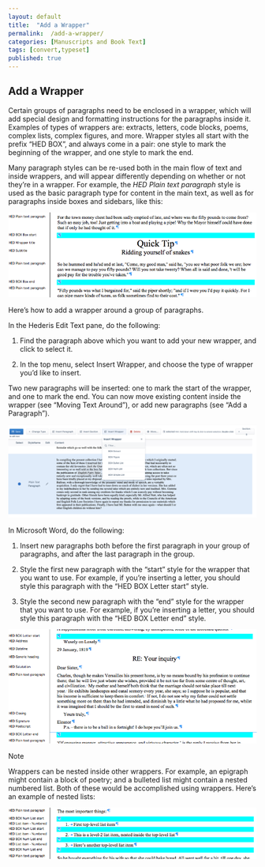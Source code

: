 ```yaml
---
layout: default
title:  "Add a Wrapper"
permalink:  /add-a-wrapper/
categories: [Manuscripts and Book Text]
tags: [convert,typeset]
published: true
---
```


<section data-type="chapter" class="hsecchapter" data-hederis-type="hsecchapter" id="add-a-wrapper" data-pi-attrs="id: add-a-wrapper; data-tags: convert,typeset;" role="doc-chapter" data-tags="convert,typeset" data-author-name=" " data-book-title=" " title="Add a Wrapper"><h1 data-hederis-type="hblkchaptitle" class="hblkchaptitle" id="puXUqIOyh">Add a Wrapper</h1><p class="hblkp" data-hederis-type="hblkp" id="pYx4NSKLo">Certain groups of paragraphs need to be enclosed in a wrapper, which will add special design and formatting instructions for the paragraphs inside it. Examples of types of wrappers are: extracts, letters, code blocks, poems, complex lists, complex figures, and more. Wrapper styles all start with the prefix &#8220;HED BOX&#8221;, and always come in a pair: one style to mark the beginning of the wrapper, and one style to mark the end.</p><p class="hblkp" data-hederis-type="hblkp" id="pxJi5BeQu">Many paragraph styles can be re-used both in the main flow of text and inside wrappers, and will appear differently depending on whether or not they&#8217;re in a wrapper. For example, the <em class="hspanem" data-hederis-type="hspanem" id="p2ARGmlcG">HED Plain text paragraph</em> style is used as the basic paragraph type for content in the main text, as well as for paragraphs inside boxes and sidebars, like this:</p><img data-hederis-type="hblkimg" class="hblkimg" id="pZCywAvFZ" src="/images/wrapper1.png" data-img-src="wrapper1.png"/><p class="hblkp" data-hederis-type="hblkp" id="pFXihNTaN">Here&#8217;s how to add a wrapper around a group of paragraphs.</p><p class="hblkp" data-hederis-type="hblkp" id="pyBfZ93s6">In the Hederis Edit Text pane, do the following:</p><ol class="hwprnumlist" data-hederis-type="hwprnumlist" id="pGgX0Li7y"><li class="hblkoli" data-hederis-type="hblkoli" id="liwdh1ciFm"><p class="hblkoli" data-hederis-type="hblklip" id="p6yRAvUCF">Find the paragraph above which you want to add your new wrapper, and click to select it.</p></li><li class="hblkoli" data-hederis-type="hblkoli" id="limiERH2b9"><p class="hblkoli" data-hederis-type="hblklip" id="pRHXuvlEJ">In the top menu, select Insert Wrapper, and choose the type of wrapper you&#8217;d like to insert.</p></li></ol><p class="hblkp" data-hederis-type="hblkp" id="psQL0AERL">Two new paragraphs will be inserted: one to mark the start of the wrapper, and one to mark the end. You can now move existing content inside the wrapper (see &#8220;Moving Text Around&#8221;), or add new paragraphs (see &#8220;Add a Paragraph&#8221;).</p><img data-hederis-type="hblkimg" class="hblkimg" id="pyjx59WUE" src="/images/wrapper2.png" data-img-src="wrapper2.png"/><p class="hblkp" data-hederis-type="hblkp" id="pNGJjLfUA">In Microsoft Word, do the following:</p><ol class="hwprnumlist" data-hederis-type="hwprnumlist" id="ptC8qZ9n0"><li class="hblkoli" data-hederis-type="hblkoli" id="li0qgIAXYl"><p class="hblkoli" data-hederis-type="hblklip" id="pGG37MnZo">Insert new paragraphs both before the first paragraph in your group of paragraphs, and after the last paragraph in the group.</p></li><li class="hblkoli" data-hederis-type="hblkoli" id="liWr8EhvBK"><p class="hblkoli" data-hederis-type="hblklip" id="ppI4IgUYi">Style the first new paragraph with the &#8220;start&#8221; style for the wrapper that you want to use. For example, if you&#8217;re inserting a letter, you should style this paragraph with the &#8220;HED BOX Letter start&#8221; style.</p></li><li class="hblkoli" data-hederis-type="hblkoli" id="ligSHSF5pG"><p class="hblkoli" data-hederis-type="hblklip" id="pBoaYJXzU">Style the second new paragraph with the &#8220;end&#8221; style for the wrapper that you want to use. For example, if you&#8217;re inserting a letter, you should style this paragraph with the &#8220;HED BOX Letter end&#8221; style.</p></li></ol><img data-hederis-type="hblkimg" class="hblkimg" id="pB9Uj2rHc" src="/images/letter1.png" data-img-src="letter1.png"/><aside class="hwprbox box" data-hederis-type="hwprbox" id="pxLH1wlNQ" data-type="sidebar"><p class="hblktype" data-hederis-type="hblktype" id="pvZta77Zj">Note</p><p class="hblkp" data-hederis-type="hblkp" id="pH71N4r3n">Wrappers can be nested inside other wrappers. For example, an epigraph might contain a block of poetry; and a bulleted list might contain a nested numbered list. Both of these would be accomplished using wrappers. Here&#8217;s an example of nested lists:</p></aside><img data-hederis-type="hblkimg" class="hblkimg" id="p7vTWo8na" src="/images/list1.png" data-img-src="list1.png"/></section>